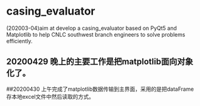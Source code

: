 # casing_evaluator
(202003-04)aim at develop a casing_evaluator based on PyQt5 and Matplotlib to help CNLC southwest branch engineers to solve problems efficiently.
## 20200429 晚上的主要工作是把matplotlib面向对象化了。
##20200430 上午完成了matplotlib数据传输到主界面，采用的是把dataFrame存本地excel文件中然后读取的方式。
